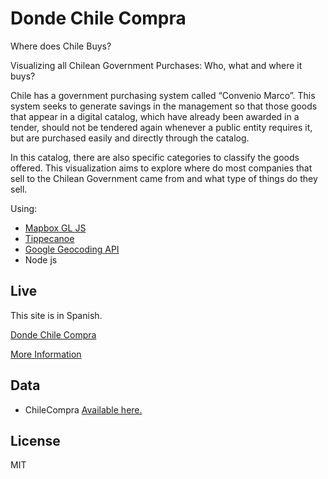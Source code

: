 # Donde Chile Compra

Where does Chile Buys?

Visualizing all Chilean Government Purchases: Who, what and where it buys?

Chile has a government purchasing system called “Convenio Marco”. This system seeks to generate savings in the management so that those goods that appear in a digital catalog, which have already been awarded in a tender, should not be tendered again whenever a public entity requires it, but are purchased easily and directly through the catalog.

In this catalog, there are also specific categories to classify the goods offered. This visualization aims to explore where do most companies that sell to the Chilean Government came from and what type of things do they sell.

Using:
  - [Mapbox GL JS](https://www.mapbox.com/mapbox-gl-js/api/)
  - [Tippecanoe](https://github.com/mapbox/tippecanoe)
  - [Google Geocoding API](https://developers.google.com/maps/documentation/geocoding/start)
  - Node js

## Live

This site is in Spanish.

[Donde Chile Compra](http://dondechilecompra.cvalenzuelab.com/)

[More Information](http://cvalenzuelab.com/works/wheredoeschilebuys/)

## Data

- ChileCompra [Available here.](http://datosabiertos.chilecompra.cl/dataviews/231291/transacciones-de-convenio-marco-julio-2016/)

## License
MIT
